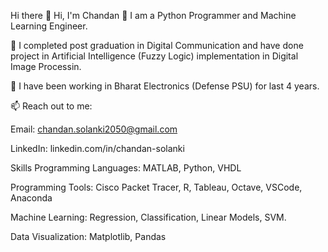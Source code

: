 Hi there 👋
Hi, I'm Chandan 👋
I am a Python Programmer and Machine Learning Engineer.

🌱 I completed post graduation in Digital Communication and have done project in Artificial Intelligence (Fuzzy Logic) implementation in Digital Image Processin.

🔭 I have been working in Bharat Electronics (Defense PSU) for last 4 years.

📫 Reach out to me:

Email: chandan.solanki2050@gmail.com

LinkedIn: linkedin.com/in/chandan-solanki

Skills
Programming Languages: MATLAB, Python, VHDL

Programming Tools: Cisco Packet Tracer, R, Tableau, Octave, VSCode, Anaconda

Machine Learning: Regression, Classification, Linear Models, SVM.

Data Visualization: Matplotlib, Pandas
